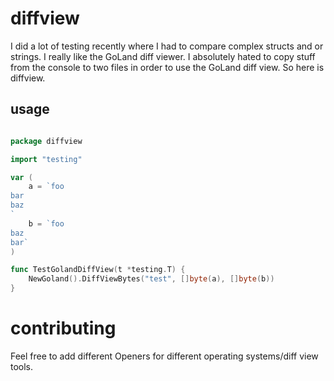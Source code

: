 # diffview

I did a lot of testing recently where I had to compare complex structs and or strings.
I really like the GoLand diff viewer.
I absolutely hated to copy stuff from the console to two files in order to use the GoLand diff view. So here is diffview.

## usage

```go

package diffview

import "testing"

var (
	a = `foo
bar
baz
`
	b = `foo
baz
bar`
)

func TestGolandDiffView(t *testing.T) {
	NewGoland().DiffViewBytes("test", []byte(a), []byte(b))
}
```

# contributing

Feel free to add different Openers for different operating systems/diff view tools.
